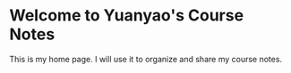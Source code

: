 # Welcome to Yuanyao's Course Notes

This is my home page. I will use it to organize and share my course notes.